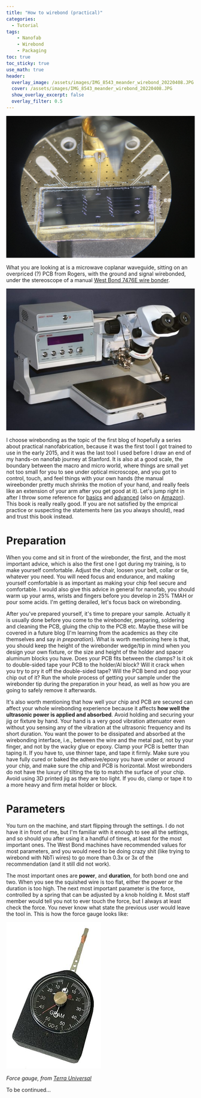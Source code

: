 ```yaml
---
title: "How to wirebond (practical)"
categories:
  - Tutorial
tags:
    - Nanofab
    - Wirebond
    - Packaging
toc: true
toc_sticky: true
use_math: true
header:
  overlay_image: /assets/images/IMG_8543_meander_wirebond_20220408.JPG
  cover: /assets/images/IMG_8543_meander_wirebond_20220408.JPG
  show_overlay_excerpt: false
  overlay_filter: 0.5
---
```



![IMG_8543_meander_wirebond_20220408.JPG](/assets/images/IMG_8543_meander_wirebond_20220408.JPG)

What you are looking at is a microwave coplanar waveguide, sitting on an overpriced (?) PCB from Rogers, with the ground and signal wirebonded, under the stereoscope of a manual [West Bond 7476E wire bonder](https://snsf.stanford.edu/facilities/fab/wirebonder).

![West-Bond-7476E.jpg](/assets/images/West-Bond-7476E.jpg)

I choose wirebonding as the topic of the first blog of hopefully a series about practical nanofabrication, because it was the first tool I got trained to use in the early 2015, and it was the last tool I used before I draw an end of my hands-on nanofab journey at Stanford. It is also at a good scale, the boundary between the macro and micro world, where things are small yet not too small for you to see under optical microscope, and you got to control, touch, and feel things with your own hands (the manual wireebonder pretty much shrinks the motion of your hand, and really feels like an extension of your arm after you get good at it). Let's jump right in after I throw some reference for [basics](https://en.wikipedia.org/wiki/Wire_bonding) and [advanced](https://www.accessengineeringlibrary.com/content/book/9780071476232) (also on [Amazon](https://www.amazon.com/WIRE-BONDING-MICROELECTRONICS-George-Harman/dp/0071476237)). This book is really really good. If you are not satisfied by the emprical practice or suspecting the statements here (as you always should), read and trust this book instead.

# Preparation

When you come and sit in front of the wirebonder, the first, and the most important advice, which is also the first one I got during my training, is to make yourself comfortable. Adjust the chair, loosen your belt, collar or tie, whatever you need. You will need focus and endurance, and making yourself comfortable is as important as making your chip feel secure and comfortable. I would also give this advice in general for nanofab, you should warm up your arms, wrists and fingers before you develop in 25% TMAH or pour some acids. I'm getting derailed, let's focus back on wirebonding.

After you've prepared yourself, it's time to prepare your sample. Actually it is usually done before you come to the wirebonder, preparing, soldering and cleaning the PCB, gluing the chip to the PCB etc. Maybe these will be covered in a future blog (I'm learning from the academics as they cite themselves and say *in preparation*). What is worth mentioning here is that, you should keep the height of the wirebonder wedge/tip in mind when you design your own fixture, or the size and height of the holder and spacer aluminum blocks you have. Does your PCB fits between the clamps? Is it ok to double-sided tape your PCB to the holder/Al block? Will it crack when you try to pry it off the double-sided tape? Will the PCB bend and pop your chip out of it? Run the whole process of getting your sample under the wirebonder tip during the preparation in your head, as well as how you are going to safely remove it afterwards.

It's also worth mentioning that how well your chip and PCB are secured can affect your whole wirebonding experience because it affects **how well the ultrasonic power is applied and absorbed**. Avoid holding and securing your jig or fixture by hand. Your hand is a very good vibration attenuator even without you sensing any of the vibration at the ultrasonic frequency and its short duration. You want the power to be dissipated and absorbed at the wirebonding interface, i.e., between the wire and the metal pad, not by your finger, and not by the wacky glue or epoxy. Clamp your PCB is better than taping it. If you have to, use thinner tape, and tape it firmly. Make sure you have fully cured or baked the adhesive/epoxy you have under or around your chip, and make sure the chip and PCB is horizontal. Most wirebonders do not have the luxury of tilting the tip to match the surface of your chip. Avoid using 3D printed jig as they are too light. If you do, clamp or tape it to a more heavy and firm metal holder or block.


# Parameters

You turn on the machine, and start flipping through the settings. I do not have it in front of me, but I'm familiar with it enough to see all the settings, and so should you after using it a handful of times, at least for the most important ones. The West Bond machines have recommended values for most parameters, and you would need to be doing crazy shit (like trying to wirebond with NbTi wires) to go more than 0.3x or 3x of the recommendation (and it still did not work).

The most important ones are **power**, and **duration**, for both bond one and two. When you see the squished wire is too flat, either the power or the duration is too high. The next most important parameter is the force, controlled by a spring that can be adjusted by a knob holding it. Most staff member would tell you not to ever touch the force, but I always at least check the force. You never know what state the previous user would leave the tool in. This is how the force gauge looks like:

![9101-04A-tester-gauge-with-hook-5-50-grams.jfif](/assets/images/9101-04A-tester-gauge-with-hook-5-50-grams.jfif)

*Force gauge, from [Terra Universal](https://www.terrauniversal.com/portable-wire-bond-strength-tester.html)*


To be continued...
